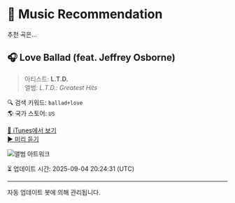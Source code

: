
# 🎵 Music Recommendation

추천 곡은...

## 🎧 Love Ballad (feat. Jeffrey Osborne)  
> 아티스트: **L.T.D.**  
> 앨범: _L.T.D.: Greatest Hits_  

🔍 검색 키워드: `ballad+love`  
🌎 국가 스토어: `US`

[🔗 iTunes에서 보기](https://music.apple.com/us/album/love-ballad-feat-jeffrey-osborne/1440922695?i=1440922882&uo=4)  
[▶️ 미리 듣기](https://audio-ssl.itunes.apple.com/itunes-assets/AudioPreview115/v4/8f/49/06/8f4906e0-cc48-e13d-3030-f5c191d15287/mzaf_14865172717086658892.plus.aac.p.m4a)

![앨범 아트워크](https://is1-ssl.mzstatic.com/image/thumb/Music115/v4/df/b6/df/dfb6dfdb-1fb2-85b3-b654-8b957ca0779d/00731454052023.rgb.jpg/100x100bb.jpg)

⏳ 업데이트 시간: 2025-09-04 20:24:31 (UTC)

---
자동 업데이트 봇에 의해 관리됩니다.
